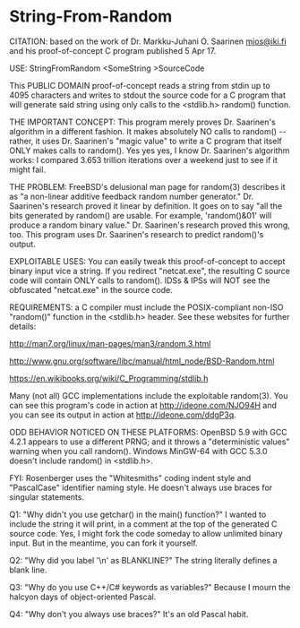 # String-From-Random
CITATION: based on the work of Dr. Markku-Juhani O. Saarinen <mjos@iki.fi> and his proof-of-concept C program published 5 Apr 17.

   USE: StringFromRandom  \<SomeString  \>SourceCode

This PUBLIC DOMAIN proof-of-concept reads a string from stdin up to 4095 characters and writes to stdout the source code for a C program that will generate said string using only calls to the \<stdlib.h\> random() function.

THE IMPORTANT CONCEPT: This program merely proves Dr. Saarinen's algorithm in a different fashion.  It makes absolutely NO calls to random() -- rather, it uses Dr. Saarinen's "magic value" to write a C program that itself ONLY makes calls to random().  Yes yes yes, I know Dr. Saarinen's algorithm works: I compared 3.653 trillion iterations over a weekend just to see if it might fail.

THE PROBLEM: FreeBSD's delusional man page for random(3) describes it as "a non-linear additive feedback random number generator."  Dr. Saarinen's research proved it linear by definition.  It goes on to say "all the bits generated by random() are usable.  For example, 'random()&01' will produce a random binary value."  Dr. Saarinen's research proved this wrong, too.  This program uses Dr. Saarinen's research to predict random()'s output.

EXPLOITABLE USES: You can easily tweak this proof-of-concept to accept binary input vice a string.  If you redirect "netcat.exe", the resulting C source code will contain ONLY calls to random().  IDSs & IPSs will NOT see the obfuscated "netcat.exe" in the source code.

REQUIREMENTS: a C compiler must include the POSIX-compliant non-ISO "random()" function in the <stdlib.h> header.  See these websites for further details:

http://man7.org/linux/man-pages/man3/random.3.html

http://www.gnu.org/software/libc/manual/html_node/BSD-Random.html

https://en.wikibooks.org/wiki/C_Programming/stdlib.h

Many (not all) GCC implementations include the exploitable random(3).  You can see this program's code in action at http://ideone.com/NJO94H and you can see its output in action at http://ideone.com/ddgP3q.

ODD BEHAVIOR NOTICED ON THESE PLATFORMS: OpenBSD 5.9 with GCC 4.2.1 appears to use a different PRNG; and it throws a "deterministic values" warning when you call random().  Windows MinGW-64 with GCC 5.3.0 doesn't include random() in <stdlib.h>.

FYI: Rosenberger uses the "Whitesmiths" coding indent style and "PascalCase" identifier naming style.  He doesn't always use braces for singular statements.

Q1: "Why didn't you use getchar() in the main() function?"  I wanted to include the string it will print, in a comment at the top of the generated C source code.  Yes, I might fork the code someday to allow unlimited binary input.  But in the meantime, you can fork it yourself.

Q2: "Why did you label '\n' as BLANKLINE?"  The string literally defines a blank line.

Q3: "Why do you use C++/C# keywords as variables?"  Because I mourn the halcyon days of object-oriented Pascal.

Q4: "Why don't you always use braces?"  It's an old Pascal habit.
